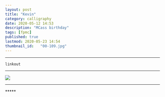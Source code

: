 ```yaml
---
layout: post
title: "Kevin"
category: calligraphy
date: 2020-05-12 14:53
description: "MCass birthday"
tags: [fpmc]
published: true
lastmod: 2020-05-23 14:54
thumbnail_id:	"00-109.jpg"
---
```


*****

`linkout`

*****

<img src="{{ site.url }}/assets/img/ca30.jpg" />


*****
<div class="fpmc-nav">


</div>
*****
